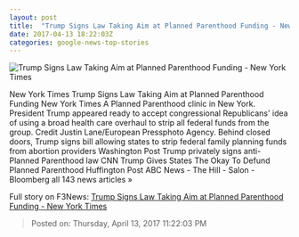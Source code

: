```yaml
---
layout: post
title:  "Trump Signs Law Taking Aim at Planned Parenthood Funding - New York Times"
date: 2017-04-13 18:22:03Z
categories: google-news-top-stories
---
```


![Trump Signs Law Taking Aim at Planned Parenthood Funding - New York Times](https://static01.nyt.com/images/2017/04/14/us/14TRUMP-01/14TRUMP-01-facebookJumbo.jpg)

New York Times Trump Signs Law Taking Aim at Planned Parenthood Funding New York Times A Planned Parenthood clinic in New York. President Trump appeared ready to accept congressional Republicans' idea of using a broad health care overhaul to strip all federal funds from the group. Credit Justin Lane/European Pressphoto Agency. Behind closed doors, Trump signs bill allowing states to strip federal family planning funds from abortion providers Washington Post Trump privately signs anti-Planned Parenthood law CNN Trump Gives States The Okay To Defund Planned Parenthood Huffington Post ABC News - The Hill - Salon - Bloomberg all 143 news articles »


Full story on F3News: [Trump Signs Law Taking Aim at Planned Parenthood Funding - New York Times](http://www.f3nws.com/n/ZVnReH)

> Posted on: Thursday, April 13, 2017 11:22:03 PM
